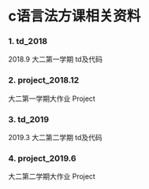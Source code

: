 ﻿# c语言法方课相关资料

### 1. td_2018    
2018.9   大二第一学期 td及代码
### 2. project_2018.12     
大二第一学期大作业 Project

### 3. td_2019    
2019.3   大二第二学期 td及代码
### 4. project_2019.6       
大二第二学期大作业 Project


